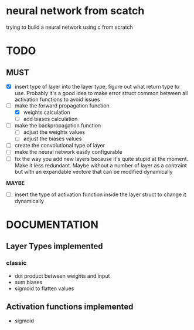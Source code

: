 # neural network from scatch
trying to build a neural network using c from scratch


# TODO
## MUST
- [x] insert type of layer into the layer type, figure out what return type to use. Probably it's a good idea to make error struct common between all activation functions to avoid issues
- [ ] make the forward propagation function
    - [x] weights calculation
    - [ ] add biases calculation
- [ ] make the backpropagation function
    - [ ] adjust the weights values
    - [ ] adjust the biases values
- [ ] create the convolutional type of layer
- [ ] make the neural network easily configurable
- [ ] fix the way you add new layers because it's quite stupid at the moment. Make it less redundant. Maybe without a number of layer as a contraint but with an expandable vectore that can be modified dynamically

**MAYBE**
- [ ] insert the type of activation function inside the layer struct to change it dynamically

# DOCUMENTATION

## Layer Types implemented
### classic
- dot product between weights and input
- sum biases
- sigmoid to flatten values

## Activation functions implemented
- sigmoid
